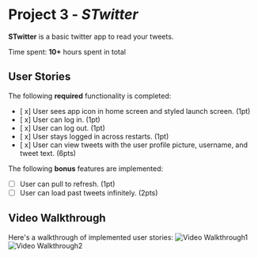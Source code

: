# Project 3 - *STwitter*

**STwitter** is a basic twitter app to read your tweets.

Time spent: **10+** hours spent in total

## User Stories

The following **required** functionality is completed:

- [ x] User sees app icon in home screen and styled launch screen. (1pt)
- [ x] User can log in. (1pt)
- [ x] User can log out. (1pt)
- [ x] User stays logged in across restarts. (1pt)
- [ x] User can view tweets with the user profile picture, username, and tweet text. (6pts)

The following **bonus** features are implemented:

- [ ] User can pull to refresh. (1pt)
- [ ] User can load past tweets infinitely. (2pts)

## Video Walkthrough

Here's a walkthrough of implemented user stories:
<img src='http://g.recordit.co/eZ84SlKUrU.gif' title='Video Walkthrough' width='' alt='Video Walkthrough1' />
<img src='http://g.recordit.co/iiEeY52F1V.gif' title='Video Walkthrough' width='' alt='Video Walkthrough2' />



